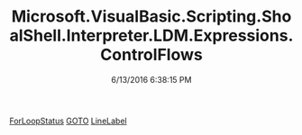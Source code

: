 ﻿---
title: Microsoft.VisualBasic.Scripting.ShoalShell.Interpreter.LDM.Expressions.ControlFlows
date: 6/13/2016 6:38:15 PM
---

[ForLoopStatus](T-Microsoft.VisualBasic.Scripting.ShoalShell.Interpreter.LDM.Expressions.ControlFlows.ForLoopStatus.html)
[GOTO](T-Microsoft.VisualBasic.Scripting.ShoalShell.Interpreter.LDM.Expressions.ControlFlows.GOTO.html)
[LineLabel](T-Microsoft.VisualBasic.Scripting.ShoalShell.Interpreter.LDM.Expressions.ControlFlows.LineLabel.html)

